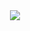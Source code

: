 <div align="center">
  <div style="display: flex; align-items: center; justify-content: center; gap: 10px;">
    <img src="https://readme-typing-svg.herokuapp.com?font=Roboto&color=red&size=24&lines=Hello <span>👋</span> ,+I'm+Chaimaa+Chouhaibi;I'm+a+Web+and+mobile+Developer;Be+Welcome! <span>😊</span>" />
  </div>
</div>
